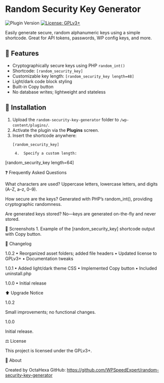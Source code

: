 # Random Security Key Generator

![Plugin Version](https://img.shields.io/badge/version-1.0.2-blue.svg)
[![License: GPLv3+](https://img.shields.io/badge/license-GPLv3%2B-blue.svg)](https://www.gnu.org/licenses/gpl-3.0.html)

Easily generate secure, random alphanumeric keys using a simple shortcode. Great for API tokens, passwords, WP config keys, and more.

## 🔹 Features

- Cryptographically secure keys using PHP `random_int()`
- Shortcode: `[random_security_key]`
- Customizable key length: `[random_security_key length=48]`
- Light/dark code block styling  
- Built-in Copy button  
- No database writes; lightweight and stateless

## 🚀 Installation

1. Upload the `random-security-key-generator` folder to `/wp-content/plugins/`.  
2. Activate the plugin via the **Plugins** screen.  
3. Insert the shortcode anywhere:
   ```shortcode
   [random_security_key]

	4.	Specify a custom length:

[random_security_key length=64]



❓ Frequently Asked Questions

What characters are used?
Uppercase letters, lowercase letters, and digits (A–Z, a–z, 0–9).

How secure are the keys?
Generated with PHP’s random_int(), providing cryptographic randomness.

Are generated keys stored?
No—keys are generated on-the-fly and never stored.

📸 Screenshots
	1.	Example of the [random_security_key] shortcode output with Copy button.

📝 Changelog

1.0.2
	•	Reorganized asset folders; added file headers
	•	Updated license to GPLv3+
	•	Documentation tweaks

1.0.1
	•	Added light/dark theme CSS
	•	Implemented Copy button
	•	Included uninstall.php

1.0.0
	•	Initial release

⬆️ Upgrade Notice

1.0.2

Small improvements; no functional changes.

1.0.0

Initial release.

⚖️ License

This project is licensed under the GPLv3+.

🧠 About

Created by OctaHexa
GitHub: https://github.com/WPSpeedExpert/random-security-key-generator

